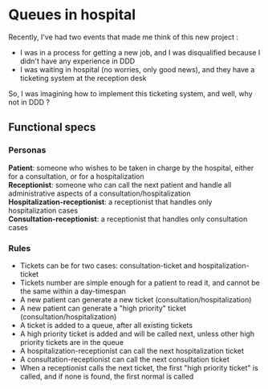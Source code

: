 # Queues in hospital

Recently, I've had two events that made me think of this new project :

- I was in a process for getting a new job, and I was disqualified because I didn't have any experience in DDD
- I was waiting in hospital (no worries, only good news), and they have a ticketing system at the reception desk

So, I was imagining how to implement this ticketing system, and well, why not in DDD ?

## Functional specs

### Personas

**Patient**: someone who wishes to be taken in charge by the hospital, either for a consultation, or for a hospitalization  
**Receptionist**: someone who can call the next patient and handle all administrative aspects of a consultation/hospitalization  
**Hospitalization-receptionist**: a receptionist that handles only hospitalization cases  
**Consultation-receptionist**: a receptionist that handles only consultation cases

### Rules

- Tickets can be for two cases: consultation-ticket and hospitalization-ticket
- Tickets number are simple enough for a patient to read it, and cannot be the same within a day-timespan
- A new patient can generate a new ticket (consultation/hospitalization)
- A new patient can generate a "high priority" ticket (consultation/hospitalization)
- A ticket is added to a queue, after all existing tickets
- A high priority ticket is added and will be called next, unless other high priority tickets are in the queue
- A hospitalization-receptionist can call the next hospitalization ticket
- A consultation-receptionist can call the next consultation ticket
- When a receptionist calls the next ticket, the first "high priority ticket" is called, and if none is found, the first normal is called
